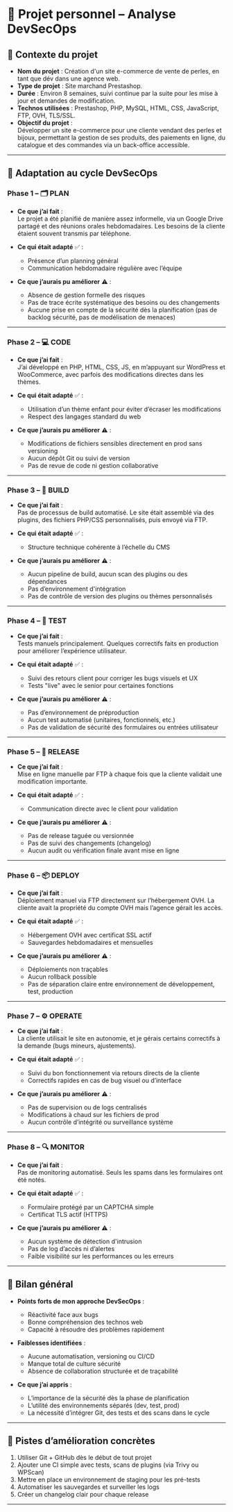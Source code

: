 # 🧠 Projet personnel – Analyse DevSecOps

## 📌 Contexte du projet

- **Nom du projet** : Création d'un site e-commerce de vente de perles, en tant que dév dans une agence web.
- **Type de projet** : Site marchand Prestashop.
- **Durée** : Environ 8 semaines, suivi continue par la suite pour les mise à jour et demandes de modification.
- **Technos utilisées** : Prestashop, PHP, MySQL, HTML, CSS, JavaScript, FTP, OVH, TLS/SSL.
- **Objectif du projet** :  
Développer un site e-commerce pour une cliente vendant des perles et bijoux, permettant la gestion de ses produits, des paiements en ligne, du catalogue et des commandes via un back-office accessible.

---

## 🔁 Adaptation au cycle DevSecOps

### Phase 1 – 🗂️ PLAN

- **Ce que j’ai fait** :  
Le projet a été planifié de manière assez informelle, via un Google Drive partagé et des réunions orales hebdomadaires. Les besoins de la cliente étaient souvent transmis par téléphone.

- **Ce qui était adapté** ✅ :  
  - Présence d’un planning général
  - Communication hebdomadaire régulière avec l’équipe

- **Ce que j’aurais pu améliorer** ⚠️ :  
  - Absence de gestion formelle des risques
  - Pas de trace écrite systématique des besoins ou des changements
  - Aucune prise en compte de la sécurité dès la planification (pas de backlog sécurité, pas de modélisation de menaces)

---

### Phase 2 – 💻 CODE

- **Ce que j’ai fait** :  
J’ai développé en PHP, HTML, CSS, JS, en m’appuyant sur WordPress et WooCommerce, avec parfois des modifications directes dans les thèmes.

- **Ce qui était adapté** ✅ :  
  - Utilisation d’un thème enfant pour éviter d’écraser les modifications
  - Respect des langages standard du web

- **Ce que j’aurais pu améliorer** ⚠️ :  
  - Modifications de fichiers sensibles directement en prod sans versioning
  - Aucun dépôt Git ou suivi de version
  - Pas de revue de code ni gestion collaborative

---

### Phase 3 – 🔨 BUILD

- **Ce que j’ai fait** :  
Pas de processus de build automatisé. Le site était assemblé via des plugins, des fichiers PHP/CSS personnalisés, puis envoyé via FTP.

- **Ce qui était adapté** ✅ :  
  - Structure technique cohérente à l’échelle du CMS

- **Ce que j’aurais pu améliorer** ⚠️ :  
  - Aucun pipeline de build, aucun scan des plugins ou des dépendances
  - Pas d’environnement d'intégration
  - Pas de contrôle de version des plugins ou thèmes personnalisés

---

### Phase 4 – 🧪 TEST

- **Ce que j’ai fait** :  
Tests manuels principalement. Quelques correctifs faits en production pour améliorer l’expérience utilisateur.

- **Ce qui était adapté** ✅ :  
  - Suivi des retours client pour corriger les bugs visuels et UX
  - Tests "live" avec le senior pour certaines fonctions

- **Ce que j’aurais pu améliorer** ⚠️ :  
  - Pas d’environnement de préproduction
  - Aucun test automatisé (unitaires, fonctionnels, etc.)
  - Pas de validation de sécurité des formulaires ou entrées utilisateur

---

### Phase 5 – 🚀 RELEASE

- **Ce que j’ai fait** :  
Mise en ligne manuelle par FTP à chaque fois que la cliente validait une modification importante.

- **Ce qui était adapté** ✅ :  
  - Communication directe avec le client pour validation

- **Ce que j’aurais pu améliorer** ⚠️ :  
  - Pas de release taguée ou versionnée
  - Pas de suivi des changements (changelog)
  - Aucun audit ou vérification finale avant mise en ligne

---

### Phase 6 – 📦 DEPLOY

- **Ce que j’ai fait** :  
Déploiement manuel via FTP directement sur l’hébergement OVH. La cliente avait la propriété du compte OVH mais l’agence gérait les accès.

- **Ce qui était adapté** ✅ :  
  - Hébergement OVH avec certificat SSL actif
  - Sauvegardes hebdomadaires et mensuelles

- **Ce que j’aurais pu améliorer** ⚠️ :  
  - Déploiements non traçables
  - Aucun rollback possible
  - Pas de séparation claire entre environnement de développement, test, production

---

### Phase 7 – ⚙️ OPERATE

- **Ce que j’ai fait** :  
La cliente utilisait le site en autonomie, et je gérais certains correctifs à la demande (bugs mineurs, ajustements).

- **Ce qui était adapté** ✅ :  
  - Suivi du bon fonctionnement via retours directs de la cliente
  - Correctifs rapides en cas de bug visuel ou d’interface

- **Ce que j’aurais pu améliorer** ⚠️ :  
  - Pas de supervision ou de logs centralisés
  - Modifications à chaud sur les fichiers de prod
  - Aucun contrôle d’intégrité ou surveillance système

---

### Phase 8 – 🔍 MONITOR

- **Ce que j’ai fait** :  
Pas de monitoring automatisé. Seuls les spams dans les formulaires ont été notés.

- **Ce qui était adapté** ✅ :  
  - Formulaire protégé par un CAPTCHA simple
  - Certificat TLS actif (HTTPS)

- **Ce que j’aurais pu améliorer** ⚠️ :  
  - Aucun système de détection d'intrusion
  - Pas de log d’accès ni d’alertes
  - Faible visibilité sur les performances ou les erreurs

---

## 🎯 Bilan général

- **Points forts de mon approche DevSecOps** :
  - Réactivité face aux bugs
  - Bonne compréhension des technos web
  - Capacité à résoudre des problèmes rapidement

- **Faiblesses identifiées** :
  - Aucune automatisation, versioning ou CI/CD
  - Manque total de culture sécurité
  - Absence de collaboration structurée et de traçabilité

- **Ce que j’ai appris** :
  - L’importance de la sécurité dès la phase de planification
  - L’utilité des environnements séparés (dev, test, prod)
  - La nécessité d’intégrer Git, des tests et des scans dans le cycle

---

## 📌 Pistes d’amélioration concrètes

1. Utiliser Git + GitHub dès le début de tout projet
2. Ajouter une CI simple avec tests, scans de plugins (via Trivy ou WPScan)
3. Mettre en place un environnement de staging pour les pré-tests
4. Automatiser les sauvegardes et surveiller les logs
5. Créer un changelog clair pour chaque release

---